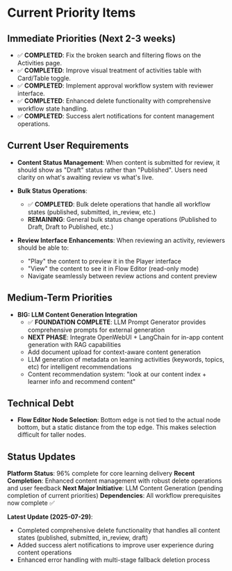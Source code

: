 # Current Priority Items

## Immediate Priorities (Next 2-3 weeks)

* ✅ **COMPLETED**: Fix the broken search and filtering flows on the Activities page.
* ✅ **COMPLETED**: Improve visual treatment of activities table with Card/Table toggle.
* ✅ **COMPLETED**: Implement approval workflow system with reviewer interface.
* ✅ **COMPLETED**: Enhanced delete functionality with comprehensive workflow state handling.
* ✅ **COMPLETED**: Success alert notifications for content management operations.

## Current User Requirements

* **Content Status Management**: When content is submitted for review, it should show as "Draft" status rather than "Published". Users need clarity on what's awaiting review vs what's live.

* **Bulk Status Operations**: 
  - ✅ **COMPLETED**: Bulk delete operations that handle all workflow states (published, submitted, in_review, etc.)
  - **REMAINING**: General bulk status change operations (Published to Draft, Draft to Published, etc.)

* **Review Interface Enhancements**: When reviewing an activity, reviewers should be able to:
  - "Play" the content to preview it in the Player interface
  - "View" the content to see it in Flow Editor (read-only mode)
  - Navigate seamlessly between review actions and content preview

## Medium-Term Priorities

* **BIG: LLM Content Generation Integration**
    - ✅ **FOUNDATION COMPLETE**: LLM Prompt Generator provides comprehensive prompts for external generation
    - **NEXT PHASE**: Integrate OpenWebUI + LangChain for in-app content generation with RAG capabilities
    - Add document upload for context-aware content generation
    - LLM generation of metadata on learning activities (keywords, topics, etc) for intelligent recommendations
    - Content recommendation system: "look at our content index + learner info and recommend content"

## Technical Debt

* **Flow Editor Node Selection**: Bottom edge is not tied to the actual node bottom, but a static distance from the top edge. This makes selection difficult for taller nodes.

## Status Updates

**Platform Status**: 96% complete for core learning delivery
**Recent Completion**: Enhanced content management with robust delete operations and user feedback
**Next Major Initiative**: LLM Content Generation (pending completion of current priorities)
**Dependencies**: All workflow prerequisites now complete ✅

**Latest Update (2025-07-29)**: 
- Completed comprehensive delete functionality that handles all content states (published, submitted, in_review, draft)
- Added success alert notifications to improve user experience during content operations
- Enhanced error handling with multi-stage fallback deletion process